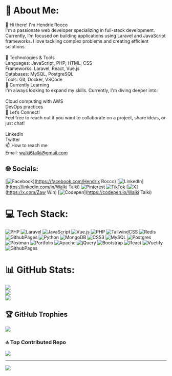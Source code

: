 # 💫 About Me:
👋 Hi there! I'm Hendrix Rocco<br>I'm a passionate web developer specializing in full-stack development. Currently, I’m focused on building applications using Laravel and JavaScript frameworks. I love tackling complex problems and creating efficient solutions.<br><br>🔧 Technologies & Tools<br>Languages: JavaScript, PHP, HTML, CSS<br>Frameworks: Laravel, React, Vue.js<br>Databases: MySQL, PostgreSQL<br>Tools: Git, Docker, VSCode<br>🌱 Currently Learning<br>I'm always looking to expand my skills. Currently, I'm diving deeper into:<br><br>Cloud computing with AWS<br>DevOps practices<br>💬 Let’s Connect!<br>Feel free to reach out if you want to collaborate on a project, share ideas, or just chat!<br><br>LinkedIn<br>Twitter<br>📫 How to reach me<br>Email: walki6talki@gmail.com<br>


## 🌐 Socials:
[![Facebook](https://img.shields.io/badge/Facebook-%231877F2.svg?logo=Facebook&logoColor=white)](https://facebook.com/Hendrix Rocco) [![LinkedIn](https://img.shields.io/badge/LinkedIn-%230077B5.svg?logo=linkedin&logoColor=white)](https://linkedin.com/in/Walki Talki) [![Pinterest](https://img.shields.io/badge/Pinterest-%23E60023.svg?logo=Pinterest&logoColor=white)](https://pinterest.com/Walkitalki) [![TikTok](https://img.shields.io/badge/TikTok-%23000000.svg?logo=TikTok&logoColor=white)](https://tiktok.com/@@iamblamer) [![X](https://img.shields.io/badge/X-black.svg?logo=X&logoColor=white)](https://x.com/Zaw Win) [![Codepen](https://img.shields.io/badge/Codepen-000000?style=for-the-badge&logo=codepen&logoColor=white)](https://codepen.io/Walki Talki) 

# 💻 Tech Stack:
![PHP](https://img.shields.io/badge/php-%23777BB4.svg?style=for-the-badge&logo=php&logoColor=white) ![Laravel](https://img.shields.io/badge/laravel-%23FF2D20.svg?style=for-the-badge&logo=laravel&logoColor=white) ![JavaScript](https://img.shields.io/badge/javascript-%23323330.svg?style=for-the-badge&logo=javascript&logoColor=%23F7DF1E) ![Vue.js](https://img.shields.io/badge/vue.js-%2335495e.svg?style=for-the-badge&logo=vuedotjs&logoColor=%234FC08D) ![PHP](https://img.shields.io/badge/php-%23777BB4.svg?style=for-the-badge&logo=php&logoColor=white) ![TailwindCSS](https://img.shields.io/badge/tailwindcss-%2338B2AC.svg?style=for-the-badge&logo=tailwind-css&logoColor=white) ![Redis](https://img.shields.io/badge/redis-%23DD0031.svg?style=for-the-badge&logo=redis&logoColor=white) ![GithubPages](https://img.shields.io/badge/github%20pages-121013?style=for-the-badge&logo=github&logoColor=white) ![Python](https://img.shields.io/badge/python-3670A0?style=for-the-badge&logo=python&logoColor=ffdd54) ![MongoDB](https://img.shields.io/badge/MongoDB-%234ea94b.svg?style=for-the-badge&logo=mongodb&logoColor=white) ![CSS3](https://img.shields.io/badge/css3-%231572B6.svg?style=for-the-badge&logo=css3&logoColor=white) ![MySQL](https://img.shields.io/badge/mysql-4479A1.svg?style=for-the-badge&logo=mysql&logoColor=white) ![Postgres](https://img.shields.io/badge/postgres-%23316192.svg?style=for-the-badge&logo=postgresql&logoColor=white) ![Postman](https://img.shields.io/badge/Postman-FF6C37?style=for-the-badge&logo=postman&logoColor=white) ![Portfolio](https://img.shields.io/badge/Portfolio-%23000000.svg?style=for-the-badge&logo=firefox&logoColor=#FF7139) ![Apache](https://img.shields.io/badge/apache-%23D42029.svg?style=for-the-badge&logo=apache&logoColor=white) ![jQuery](https://img.shields.io/badge/jquery-%230769AD.svg?style=for-the-badge&logo=jquery&logoColor=white) ![Bootstrap](https://img.shields.io/badge/bootstrap-%238511FA.svg?style=for-the-badge&logo=bootstrap&logoColor=white) ![React](https://img.shields.io/badge/react-%2320232a.svg?style=for-the-badge&logo=react&logoColor=%2361DAFB) ![Vuetify](https://img.shields.io/badge/Vuetify-1867C0?style=for-the-badge&logo=vuetify&logoColor=AEDDFF) ![GithubPages](https://img.shields.io/badge/github%20pages-121013?style=for-the-badge&logo=github&logoColor=white)
# 📊 GitHub Stats:
![](https://github-readme-stats.vercel.app/api?username=Wtalki&theme=dark&hide_border=false&include_all_commits=false&count_private=false)<br/>
![](https://github-readme-streak-stats.herokuapp.com/?user=Wtalki&theme=dark&hide_border=false)<br/>
![](https://github-readme-stats.vercel.app/api/top-langs/?username=Wtalki&theme=dark&hide_border=false&include_all_commits=false&count_private=false&layout=compact)

## 🏆 GitHub Trophies
![](https://github-profile-trophy.vercel.app/?username=Wtalki&theme=radical&no-frame=false&no-bg=true&margin-w=4)

### 🔝 Top Contributed Repo
![](https://github-contributor-stats.vercel.app/api?username=Wtalki&limit=5&theme=dark&combine_all_yearly_contributions=true)

---
[![](https://visitcount.itsvg.in/api?id=Wtalki&icon=0&color=0)](https://visitcount.itsvg.in)

<!-- Proudly created with GPRM ( https://gprm.itsvg.in ) -->
